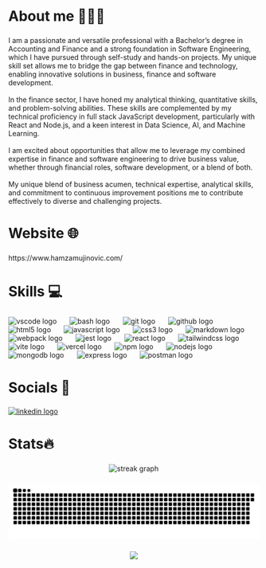 <h1 align="left">About me 🧑🏽‍💻</h1>

###

<p align="left">I am a passionate and versatile professional with a Bachelor’s degree in Accounting and Finance and a strong foundation in Software Engineering, which I have pursued through self-study and hands-on projects. My unique skill set allows me to bridge the gap between finance and technology, enabling innovative solutions in business, finance and software development.<br><br>In the finance sector, I have honed my analytical thinking, quantitative skills, and problem-solving abilities. These skills are complemented by my technical proficiency in full stack JavaScript development, particularly with React and Node.js, and a keen interest in Data Science, AI, and Machine Learning.<br><br>I am excited about opportunities that allow me to leverage my combined expertise in finance and software engineering to drive business value, whether through financial roles, software development, or a blend of both.<br><br>My unique blend of business acumen, technical expertise, analytical skills, and commitment to continuous improvement positions me to contribute effectively to diverse and challenging projects.</p>

###

<h1 align="left">Website 🌐</h1>

###

<p align="left">https://www.hamzamujinovic.com/</p>

###

<h1 align="left">Skills 💻</h1>

###

<div align="left">
  <img src="https://skillicons.dev/icons?i=vscode" height="55" alt="vscode logo"  />
  <img width="18" />
  <img src="https://skillicons.dev/icons?i=bash" height="55" alt="bash logo"  />
  <img width="18" />
  <img src="https://skillicons.dev/icons?i=git" height="55" alt="git logo"  />
  <img width="18" />
  <img src="https://skillicons.dev/icons?i=github" height="55" alt="github logo"  />
  <img width="18" />
  <img src="https://skillicons.dev/icons?i=html" height="55" alt="html5 logo"  />
  <img width="18" />
  <img src="https://skillicons.dev/icons?i=js" height="55" alt="javascript logo"  />
  <img width="18" />
  <img src="https://skillicons.dev/icons?i=css" height="55" alt="css3 logo"  />
  <img width="18" />
  <img src="https://skillicons.dev/icons?i=md" height="55" alt="markdown logo"  />
  <img width="18" />
  <img src="https://skillicons.dev/icons?i=webpack" height="55" alt="webpack logo"  />
  <img width="18" />
  <img src="https://skillicons.dev/icons?i=jest" height="55" alt="jest logo"  />
  <img width="18" />
  <img src="https://skillicons.dev/icons?i=react" height="55" alt="react logo"  />
  <img width="18" />
  <img src="https://skillicons.dev/icons?i=tailwind" height="55" alt="tailwindcss logo"  />
  <img width="18" />
  <img src="https://skillicons.dev/icons?i=vite" height="55" alt="vite logo"  />
  <img width="18" />
  <img src="https://skillicons.dev/icons?i=vercel" height="55" alt="vercel logo"  />
  <img width="18" />
  <img src="https://cdn.jsdelivr.net/gh/devicons/devicon/icons/npm/npm-original-wordmark.svg" height="55" alt="npm logo"  />
  <img width="18" />
  <img src="https://skillicons.dev/icons?i=nodejs" height="55" alt="nodejs logo"  />
  <img width="18" />
  <img src="https://skillicons.dev/icons?i=mongodb" height="55" alt="mongodb logo"  />
  <img width="18" />
  <img src="https://skillicons.dev/icons?i=express" height="55" alt="express logo"  />
  <img width="18" />
  <img src="https://skillicons.dev/icons?i=postman" height="55" alt="postman logo"  />
</div>

###

<h1 align="left">Socials 📱</h1>

###

<div align="left">
  <a href="https://www.linkedin.com/in/hamzamujinovic/" target="_blank">
    <img src="https://img.shields.io/static/v1?message=LinkedIn&logo=linkedin&label=&color=0077B5&logoColor=white&labelColor=&style=for-the-badge" height="40" alt="linkedin logo"  />
  </a>
</div>

###

<h1 align="left">Stats🔥</h1>

###

<div align="center">
  <img src="https://streak-stats.demolab.com?user=Haminimi&locale=en&mode=daily&theme=github_dark&hide_border=false&border_radius=5&order=3" height="150" alt="streak graph"  />
</div>

###

<img src="https://raw.githubusercontent.com/Haminimi/Haminimi/output/snake.svg" alt="Snake animation" />

###

<div align="center">
  <img height="200" src="https://media.giphy.com/media/v1.Y2lkPTc5MGI3NjExY2V3OG1rNmRsaGQyMTJ4NmlnZjR6bHQzbjg2NXM4bTNlZm93dmJzbCZlcD12MV9pbnRlcm5hbF9naWZfYnlfaWQmY3Q9cw/ln7z2eWriiQAllfVcn/giphy.gif"  />
</div>

###
